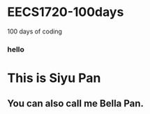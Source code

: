 # EECS1720-100days
100 days of coding
 <h3>hello</h3>
 <h1> This is Siyu Pan</h1>


 <h2>You can also call me Bella Pan.</h2>
 


 